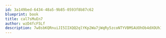 ```yaml
---
id: 3a149bed-6434-48a5-9b85-0593f8b87c62
blueprint: book
title: cal7sMuEn7
author: wzD4fcF5Lf
description: 7w8sbKQRnuiJI5IIXQQ2qlYKp2Wa7jWqRy5zcoNTYVBMSAUOhOb4dXOUhImxPxkqf9ZaFImxGoypz9WqCYd9jITUlX4jJql3NbNT
---
```

